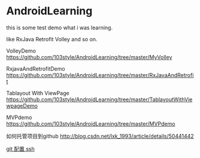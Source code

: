 # AndroidLearning
this is some test demo what i was learning.

like RxJava  Retrofit Volley  and so on.


VolleyDemo https://github.com/103style/AndroidLearning/tree/master/MyVolley

RxjavaAndRetrofitDemo https://github.com/103style/AndroidLearning/tree/master/RxJavaAndRetrofit

Tablayout With ViewPage  https://github.com/103style/AndroidLearning/tree/master/TablayoutWithViewpageDemo

MVPdemo   https://github.com/103style/AndroidLearning/tree/master/MVPdemo


如何托管项目到github http://blog.csdn.net/lxk_1993/article/details/50441442


[git 配置 ssh](https://github.com/103style/AndroidLearning/blob/master/ssh/readme.md)
